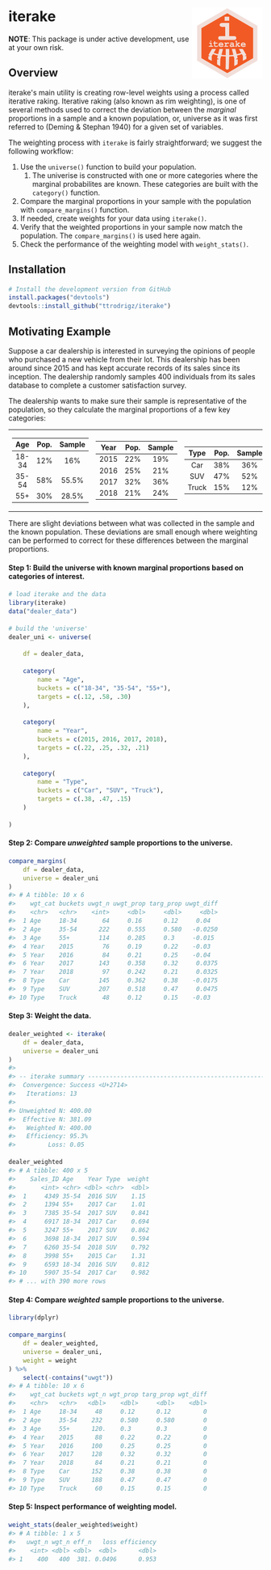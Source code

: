 
iterake <img src=logo/ITERAKE_LOGO_01.png width=140 height=140 align="right" />
===============================================================================

**NOTE**: This package is under active development, use at your own risk.

Overview
--------

iterake's main utility is creating row-level weights using a process called iterative raking. Iterative raking (also known as rim weighting), is one of several methods used to correct the deviation between the *marginal* proportions in a sample and a known population, or, universe as it was first referred to (Deming & Stephan 1940) for a given set of variables.

The weighting process with `iterake` is fairly straightforward; we suggest the following workflow:

1.  Use the `universe()` function to build your population.
    1.  The univerise is constructed with one or more categories where the marginal probabilites are known. These categories are built with the `category()` function.
2.  Compare the marginal proportions in your sample with the population with `compare_margins()` function.
3.  If needed, create weights for your data using `iterake()`.
4.  Verify that the weighted proportions in your sample now match the population. The `compare_margins()` is used here again.
5.  Check the performance of the weighting model with `weight_stats()`.

Installation
------------

``` r
# Install the development version from GitHub
install.packages("devtools")
devtools::install_github("ttrodrigz/iterake")
```

Motivating Example
------------------

Suppose a car dealership is interested in surveying the opinions of people who purchased a new vehicle from their lot. This dealership has been around since 2015 and has kept accurate records of its sales since its inception. The dealership randomly samples 400 individuals from its sales database to complete a customer satisfaction survey.

The dealership wants to make sure their sample is representative of the population, so they calculate the marginal proportions of a few key categories:

<table class="kable_wrapper">
<tbody>
<tr>
<td>
<table>
<thead>
<tr>
<th style="text-align:center;">
Age
</th>
<th style="text-align:center;">
Pop.
</th>
<th style="text-align:center;">
Sample
</th>
</tr>
</thead>
<tbody>
<tr>
<td style="text-align:center;">
18-34
</td>
<td style="text-align:center;">
12%
</td>
<td style="text-align:center;">
16%
</td>
</tr>
<tr>
<td style="text-align:center;">
35-54
</td>
<td style="text-align:center;">
58%
</td>
<td style="text-align:center;">
55.5%
</td>
</tr>
<tr>
<td style="text-align:center;">
55+
</td>
<td style="text-align:center;">
30%
</td>
<td style="text-align:center;">
28.5%
</td>
</tr>
</tbody>
</table>
</td>
<td>
<table>
<thead>
<tr>
<th style="text-align:center;">
Year
</th>
<th style="text-align:center;">
Pop.
</th>
<th style="text-align:center;">
Sample
</th>
</tr>
</thead>
<tbody>
<tr>
<td style="text-align:center;">
2015
</td>
<td style="text-align:center;">
22%
</td>
<td style="text-align:center;">
19%
</td>
</tr>
<tr>
<td style="text-align:center;">
2016
</td>
<td style="text-align:center;">
25%
</td>
<td style="text-align:center;">
21%
</td>
</tr>
<tr>
<td style="text-align:center;">
2017
</td>
<td style="text-align:center;">
32%
</td>
<td style="text-align:center;">
36%
</td>
</tr>
<tr>
<td style="text-align:center;">
2018
</td>
<td style="text-align:center;">
21%
</td>
<td style="text-align:center;">
24%
</td>
</tr>
</tbody>
</table>
</td>
<td>
<table>
<thead>
<tr>
<th style="text-align:center;">
Type
</th>
<th style="text-align:center;">
Pop.
</th>
<th style="text-align:center;">
Sample
</th>
</tr>
</thead>
<tbody>
<tr>
<td style="text-align:center;">
Car
</td>
<td style="text-align:center;">
38%
</td>
<td style="text-align:center;">
36%
</td>
</tr>
<tr>
<td style="text-align:center;">
SUV
</td>
<td style="text-align:center;">
47%
</td>
<td style="text-align:center;">
52%
</td>
</tr>
<tr>
<td style="text-align:center;">
Truck
</td>
<td style="text-align:center;">
15%
</td>
<td style="text-align:center;">
12%
</td>
</tr>
</tbody>
</table>
</td>
</tr>
</tbody>
</table>
There are slight deviations between what was collected in the sample and the known population. These deviations are small enough where weighting can be performed to correct for these differences between the marginal proportions.

#### **Step 1**: Build the universe with known marginal proportions based on categories of interest.

``` r
# load iterake and the data
library(iterake)
data("dealer_data")

# build the 'universe'
dealer_uni <- universe(
    
    df = dealer_data,
    
    category(
        name = "Age",
        buckets = c("18-34", "35-54", "55+"),
        targets = c(.12, .58, .30)
    ),
    
    category(
        name = "Year",
        buckets = c(2015, 2016, 2017, 2018),
        targets = c(.22, .25, .32, .21)
    ),
    
    category(
        name = "Type",
        buckets = c("Car", "SUV", "Truck"),
        targets = c(.38, .47, .15)
    )
    
)
```

#### **Step 2**: Compare *unweighted* sample proportions to the universe.

``` r
compare_margins(
    df = dealer_data,
    universe = dealer_uni
)
#> # A tibble: 10 x 6
#>    wgt_cat buckets uwgt_n uwgt_prop targ_prop uwgt_diff
#>    <chr>   <chr>    <int>     <dbl>     <dbl>     <dbl>
#>  1 Age     18-34       64     0.16      0.12     0.04  
#>  2 Age     35-54      222     0.555     0.580   -0.0250
#>  3 Age     55+        114     0.285     0.3     -0.015 
#>  4 Year    2015        76     0.19      0.22    -0.03  
#>  5 Year    2016        84     0.21      0.25    -0.04  
#>  6 Year    2017       143     0.358     0.32     0.0375
#>  7 Year    2018        97     0.242     0.21     0.0325
#>  8 Type    Car        145     0.362     0.38    -0.0175
#>  9 Type    SUV        207     0.518     0.47     0.0475
#> 10 Type    Truck       48     0.12      0.15    -0.03
```

#### **Step 3**: Weight the data.

``` r
dealer_weighted <- iterake(
    df = dealer_data, 
    universe = dealer_uni
)
#> 
#> -- iterake summary -------------------------------------------------------------
#>  Convergence: Success <U+2714>
#>   Iterations: 13
#> 
#> Unweighted N: 400.00
#>  Effective N: 381.09
#>   Weighted N: 400.00
#>   Efficiency: 95.3%
#>         Loss: 0.05

dealer_weighted
#> # A tibble: 400 x 5
#>    Sales_ID Age    Year Type  weight
#>       <int> <chr> <dbl> <chr>  <dbl>
#>  1     4349 35-54  2016 SUV    1.15 
#>  2     1394 55+    2017 Car    1.01 
#>  3     7385 35-54  2017 SUV    0.841
#>  4     6917 18-34  2017 Car    0.694
#>  5     3247 55+    2017 SUV    0.862
#>  6     3698 18-34  2017 SUV    0.594
#>  7     6260 35-54  2018 SUV    0.792
#>  8     3998 55+    2015 Car    1.31 
#>  9     6593 18-34  2016 SUV    0.812
#> 10     5907 35-54  2017 Car    0.982
#> # ... with 390 more rows
```

#### **Step 4**: Compare *weighted* sample proportions to the universe.

``` r
library(dplyr)

compare_margins(
    df = dealer_weighted,
    universe = dealer_uni,
    weight = weight
) %>%
    select(-contains("uwgt"))
#> # A tibble: 10 x 6
#>    wgt_cat buckets wgt_n wgt_prop targ_prop wgt_diff
#>    <chr>   <chr>   <dbl>    <dbl>     <dbl>    <dbl>
#>  1 Age     18-34     48     0.12      0.12         0
#>  2 Age     35-54    232     0.580     0.580        0
#>  3 Age     55+      120.    0.3       0.3          0
#>  4 Year    2015      88     0.22      0.22         0
#>  5 Year    2016     100     0.25      0.25         0
#>  6 Year    2017     128     0.32      0.32         0
#>  7 Year    2018      84     0.21      0.21         0
#>  8 Type    Car      152     0.38      0.38         0
#>  9 Type    SUV      188     0.47      0.47         0
#> 10 Type    Truck     60     0.15      0.15         0
```

#### **Step 5**: Inspect performance of weighting model.

``` r
weight_stats(dealer_weighted$weight)
#> # A tibble: 1 x 5
#>   uwgt_n wgt_n eff_n   loss efficiency
#>    <int> <dbl> <dbl>  <dbl>      <dbl>
#> 1    400   400  381. 0.0496      0.953
```
